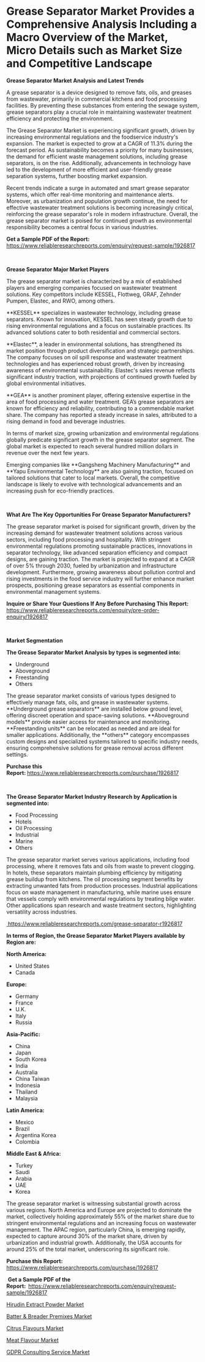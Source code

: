 <p><h1>Grease Separator Market Provides a Comprehensive Analysis Including a Macro Overview of the Market, Micro Details such as Market Size and Competitive Landscape</h1></p><p><strong>Grease Separator Market Analysis and Latest Trends</strong></p>
<p><p>A grease separator is a device designed to remove fats, oils, and greases from wastewater, primarily in commercial kitchens and food processing facilities. By preventing these substances from entering the sewage system, grease separators play a crucial role in maintaining wastewater treatment efficiency and protecting the environment.</p><p>The Grease Separator Market is experiencing significant growth, driven by increasing environmental regulations and the foodservice industry's expansion. The market is expected to grow at a CAGR of 11.3% during the forecast period. As sustainability becomes a priority for many businesses, the demand for efficient waste management solutions, including grease separators, is on the rise. Additionally, advancements in technology have led to the development of more efficient and user-friendly grease separation systems, further boosting market expansion.</p><p>Recent trends indicate a surge in automated and smart grease separator systems, which offer real-time monitoring and maintenance alerts. Moreover, as urbanization and population growth continue, the need for effective wastewater treatment solutions is becoming increasingly critical, reinforcing the grease separator's role in modern infrastructure. Overall, the grease separator market is poised for continued growth as environmental responsibility becomes a central focus in various industries.</p></p>
<p><strong>Get a Sample PDF of the Report:&nbsp;</strong> <a href="https://www.reliableresearchreports.com/enquiry/request-sample/1926817?utm_campaign=12&utm_medium=2&utm_source=Github&utm_content=ia&utm_term=15012025&utm_id=grease-separator">https://www.reliableresearchreports.com/enquiry/request-sample/1926817</a></p>
<p>&nbsp;</p>
<p><strong>Grease Separator Major Market Players</strong></p>
<p><p>The grease separator market is characterized by a mix of established players and emerging companies focused on wastewater treatment solutions. Key competitors include KESSEL, Flottweg, GRAF, Zehnder Pumpen, Elastec, and RWO, among others.</p><p>**KESSEL** specializes in wastewater technology, including grease separators. Known for innovation, KESSEL has seen steady growth due to rising environmental regulations and a focus on sustainable practices. Its advanced solutions cater to both residential and commercial sectors.</p><p>**Elastec**, a leader in environmental solutions, has strengthened its market position through product diversification and strategic partnerships. The company focuses on oil spill response and wastewater treatment technologies and has experienced robust growth, driven by increasing awareness of environmental sustainability. Elastec's sales revenue reflects significant industry traction, with projections of continued growth fueled by global environmental initiatives.</p><p>**GEA** is another prominent player, offering extensive expertise in the area of food processing and water treatment. GEA’s grease separators are known for efficiency and reliability, contributing to a commendable market share. The company has reported a steady increase in sales, attributed to a rising demand in food and beverage industries.</p><p>In terms of market size, growing urbanization and environmental regulations globally predicate significant growth in the grease separator segment. The global market is expected to reach several hundred million dollars in revenue over the next few years.</p><p>Emerging companies like **Gangsheng Machinery Manufacturing** and **Yapu Environmental Technology** are also gaining traction, focused on tailored solutions that cater to local markets. Overall, the competitive landscape is likely to evolve with technological advancements and an increasing push for eco-friendly practices.</p></p>
<p>&nbsp;</p>
<p><strong>What Are The Key Opportunities For Grease Separator Manufacturers?</strong></p>
<p><p>The grease separator market is poised for significant growth, driven by the increasing demand for wastewater treatment solutions across various sectors, including food processing and hospitality. With stringent environmental regulations promoting sustainable practices, innovations in separator technology, like advanced separation efficiency and compact designs, are gaining traction. The market is projected to expand at a CAGR of over 5% through 2030, fueled by urbanization and infrastructure development. Furthermore, growing awareness about pollution control and rising investments in the food service industry will further enhance market prospects, positioning grease separators as essential components in environmental management systems.</p></p>
<p><strong>Inquire or Share Your Questions If Any Before Purchasing This Report:</strong> <a href="https://www.reliableresearchreports.com/enquiry/pre-order-enquiry/1926817?utm_campaign=12&utm_medium=2&utm_source=Github&utm_content=ia&utm_term=15012025&utm_id=grease-separator">https://www.reliableresearchreports.com/enquiry/pre-order-enquiry/1926817</a></p>
<p>&nbsp;</p>
<p><strong>Market Segmentation</strong></p>
<p><strong>The Grease Separator Market Analysis by types is segmented into:</strong></p>
<p><ul><li>Underground</li><li>Aboveground</li><li>Freestanding</li><li>Others</li></ul></p>
<p><p>The grease separator market consists of various types designed to effectively manage fats, oils, and grease in wastewater systems. **Underground grease separators** are installed below ground level, offering discreet operation and space-saving solutions. **Aboveground models** provide easier access for maintenance and monitoring. **Freestanding units** can be relocated as needed and are ideal for smaller applications. Additionally, the **others** category encompasses custom designs and specialized systems tailored to specific industry needs, ensuring comprehensive solutions for grease removal across different settings.</p></p>
<p><strong>Purchase this Report:&nbsp;</strong><a href="https://www.reliableresearchreports.com/purchase/1926817?utm_campaign=12&utm_medium=2&utm_source=Github&utm_content=ia&utm_term=15012025&utm_id=grease-separator">https://www.reliableresearchreports.com/purchase/1926817</a></p>
<p>&nbsp;</p>
<p><strong>The Grease Separator Market Industry Research by Application is segmented into:</strong></p>
<p><ul><li>Food Processing</li><li>Hotels</li><li>Oil Processing</li><li>Industrial</li><li>Marine</li><li>Others</li></ul></p>
<p><p>The grease separator market serves various applications, including food processing, where it removes fats and oils from waste to prevent clogging. In hotels, these separators maintain plumbing efficiency by mitigating grease buildup from kitchens. The oil processing segment benefits by extracting unwanted fats from production processes. Industrial applications focus on waste management in manufacturing, while marine uses ensure that vessels comply with environmental regulations by treating bilge water. Other applications span research and waste treatment sectors, highlighting versatility across industries.</p></p>
<p><a href="https://www.reliableresearchreports.com/grease-separator-r1926817?utm_campaign=12&utm_medium=2&utm_source=Github&utm_content=ia&utm_term=15012025&utm_id=grease-separator">&nbsp;https://www.reliableresearchreports.com/grease-separator-r1926817</a></p>
<p><strong>In terms of Region, the Grease Separator Market Players available by Region are:</strong></p>
<p>
    <p> <strong> North America: </strong>
        <ul>
            <li>United States</li>
            <li>Canada</li>
        </ul>
        </p> 
    <p> <strong> Europe: </strong>
        <ul>
            <li>Germany</li>
            <li>France</li>
            <li>U.K.</li>
            <li>Italy</li>
            <li>Russia</li>
        </ul>
        </p> 
    <p> <strong> Asia-Pacific: </strong>
        <ul>
            <li>China</li>
            <li>Japan</li>
            <li>South Korea</li>
            <li>India</li>
            <li>Australia</li>
            <li>China Taiwan</li>
            <li>Indonesia</li>
            <li>Thailand</li>
            <li>Malaysia</li>
        </ul>
        </p> 
    <p> <strong> Latin America: </strong>
        <ul>
            <li>Mexico</li>
            <li>Brazil</li>
            <li>Argentina Korea</li>
            <li>Colombia</li>
        </ul>
        </p> 
    <p> <strong> Middle East & Africa: </strong>
        <ul>
            <li>Turkey</li>
            <li>Saudi</li>
            <li>Arabia</li>
            <li>UAE</li>
            <li>Korea</li>
        </ul>
    </p>
    </p>
<p><p>The grease separator market is witnessing substantial growth across various regions. North America and Europe are projected to dominate the market, collectively holding approximately 55% of the market share due to stringent environmental regulations and an increasing focus on wastewater management. The APAC region, particularly China, is emerging rapidly, expected to capture around 30% of the market share, driven by urbanization and industrial growth. Additionally, the USA accounts for around 25% of the total market, underscoring its significant role.</p></p>
<p><strong>Purchase this Report: </strong><a href="https://www.reliableresearchreports.com/purchase/1926817?utm_campaign=12&utm_medium=2&utm_source=Github&utm_content=ia&utm_term=15012025&utm_id=grease-separator">https://www.reliableresearchreports.com/purchase/1926817</a></p>
<p>&nbsp;<strong>Get a Sample PDF of the Report:&nbsp;&nbsp;</strong><a href="https://www.reliableresearchreports.com/enquiry/request-sample/1926817?utm_campaign=12&utm_medium=2&utm_source=Github&utm_content=ia&utm_term=15012025&utm_id=grease-separator">https://www.reliableresearchreports.com/enquiry/request-sample/1926817</a></p>
<p><strong></strong></p>
<p><p><a href="https://github.com/yankimber90yankim/Market-Research-Report-List-1/blob/main/hirudin-extract-powder-market.md?utm_campaign=12&utm_medium=2&utm_source=Github&utm_content=ia&utm_term=15012025&utm_id=grease-separator">Hirudin Extract Powder Market</a></p><p><a href="https://github.com/seanmcma708/Market-Research-Report-List-1/blob/main/batter-breader-premixes-market.md?utm_campaign=12&utm_medium=2&utm_source=Github&utm_content=ia&utm_term=15012025&utm_id=grease-separator">Batter & Breader Premixes Market</a></p><p><a href="https://github.com/edacruz6/Market-Research-Report-List-1/blob/main/citrus-flavours-market.md?utm_campaign=12&utm_medium=2&utm_source=Github&utm_content=ia&utm_term=15012025&utm_id=grease-separator">Citrus Flavours Market</a></p><p><a href="https://github.com/GenaGaines34/Market-Research-Report-List-1/blob/main/meat-flavour-market.md?utm_campaign=12&utm_medium=2&utm_source=Github&utm_content=ia&utm_term=15012025&utm_id=grease-separator">Meat Flavour Market</a></p><p><a href="https://github.com/princessbartram3/Market-Research-Report-List-1/blob/main/gdpr-consulting-service-market.md?utm_campaign=12&utm_medium=2&utm_source=Github&utm_content=ia&utm_term=15012025&utm_id=grease-separator">GDPR Consulting Service Market</a></p></p>